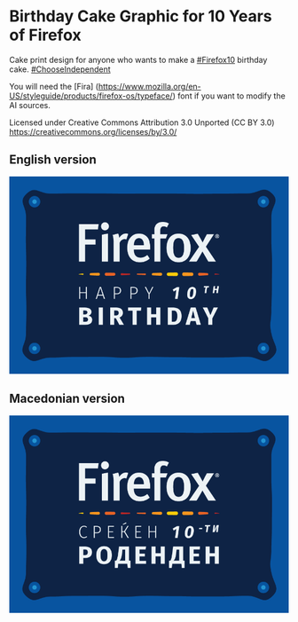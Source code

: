 Birthday Cake Graphic for 10 Years of Firefox
=======
Cake print design for anyone who wants to make a [#Firefox10](https://twitter.com/hashtag/firefox10?src=hash) birthday cake. [#ChooseIndependent](https://twitter.com/hashtag/ChooseIndependent?src=hash)

You will need the [Fira] (https://www.mozilla.org/en-US/styleguide/products/firefox-os/typeface/) font if you want to modify the AI sources.

Licensed under Creative Commons Attribution 3.0 Unported (CC BY 3.0)
https://creativecommons.org/licenses/by/3.0/

## English version
![10 Years of Firefox Birthday Cake Graphic EN Goce Mitevski](PNG/Firefox-10th-Birthday-EN.png)

## Macedonian version
![10 Years of Firefox Birthday Cake Graphic MK Goce Mitevski](PNG/Firefox-10th-Birthday-MK.png)
